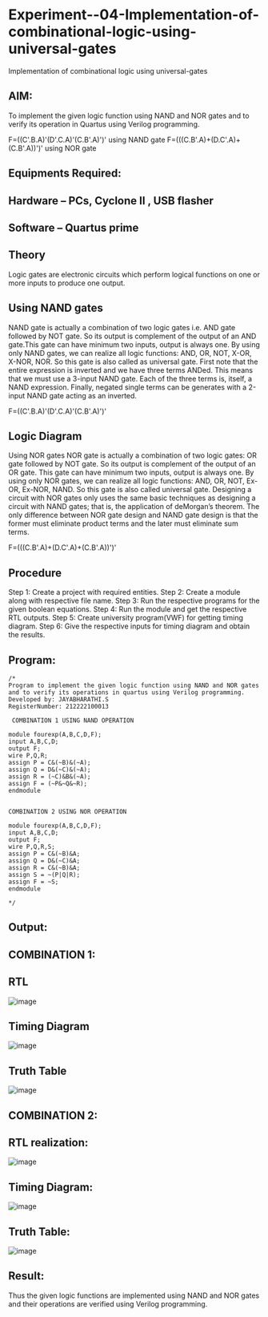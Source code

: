 # Experiment--04-Implementation-of-combinational-logic-using-universal-gates
Implementation of combinational logic using universal-gates
 
## AIM:
To implement the given logic function using NAND and NOR gates and to verify its operation in Quartus using Verilog programming.

F=((C'.B.A)'(D'.C.A)'(C.B'.A)')' using NAND gate
F=(((C.B'.A)+(D.C'.A)+(C.B'.A))')' using NOR gate
## Equipments Required:
## Hardware – PCs, Cyclone II , USB flasher
## Software – Quartus prime


## Theory
Logic gates are electronic circuits which perform logical functions on one or more inputs to produce one output. 

## Using NAND gates
NAND gate is actually a combination of two logic gates i.e. AND gate followed by NOT gate. So its output is complement of the output of an AND gate.This gate can have minimum two inputs, output is always one. By using only NAND gates, we can realize all logic functions: AND, OR, NOT, X-OR, X-NOR, NOR. So this gate is also called as universal gate. First note that the entire expression is inverted and we have three terms ANDed. This means that we must use a 3-input NAND gate. Each of the three terms is, itself, a NAND expression. Finally, negated single terms can be generates with a 2-input NAND gate acting as an inverted.

F=((C'.B.A)'(D'.C.A)'(C.B'.A)')'

## Logic Diagram

Using NOR gates
NOR gate is actually a combination of two logic gates: OR gate followed by NOT gate. So its output is complement of the output of an OR gate. This gate can have minimum two inputs, output is always one. By using only NOR gates, we can realize all logic functions: AND, OR, NOT, Ex-OR, Ex-NOR, NAND. So this gate is also called universal gate. Designing a circuit with NOR gates only uses the same basic techniques as designing a circuit with NAND gates; that is, the application of deMorgan’s theorem. The only difference between NOR gate design and NAND gate design is that the former must eliminate product terms and the later must eliminate sum terms.

F=(((C.B'.A)+(D.C'.A)+(C.B'.A))')'

## Procedure

Step 1: Create a project with required entities.
Step 2: Create a module along with respective file name.
Step 3: Run the respective programs for the given boolean equations.
Step 4: Run the module and get the respective RTL outputs.
Step 5: Create university program(VWF) for getting timing diagram.
Step 6: Give the respective inputs for timing diagram and obtain the results.


## Program:
```
/*
Program to implement the given logic function using NAND and NOR gates and to verify its operations in quartus using Verilog programming.
Developed by: JAYABHARATHI.S
RegisterNumber: 212222100013 

 COMBINATION 1 USING NAND OPERATION

module fourexp(A,B,C,D,F);  
input A,B,C,D;  
output F;  
wire P,Q,R;  
assign P = C&(~B)&(~A);  
assign Q = D&(~C)&(~A);  
assign R = (~C)&B&(~A);  
assign F = (~P&~Q&~R);  
endmodule 


COMBINATION 2 USING NOR OPERATION
 
module fourexp(A,B,C,D,F);  
input A,B,C,D;  
output F;  
wire P,Q,R,S;  
assign P = C&(~B)&A;  
assign Q = D&(~C)&A;  
assign R = C&(~B)&A;  
assign S = ~(P|Q|R);  
assign F = ~S;  
endmodule 

*/
```

## Output:

## COMBINATION 1:

## RTL

![image](https://user-images.githubusercontent.com/120367796/232848801-86390348-2137-4160-ad35-32cbe67e217b.png)


## Timing Diagram

![image](https://user-images.githubusercontent.com/120367796/232850850-495f5c2b-3c41-4465-aea8-b8fbcb11a359.png)


## Truth Table

![image](https://user-images.githubusercontent.com/120367796/232851058-4fa42e69-9788-4279-a4d6-777d3ebfcbec.png)



## COMBINATION 2:

## RTL realization:

![image](https://user-images.githubusercontent.com/120367796/232849906-b82da722-4159-45b7-b6df-3f97bbf42099.png)

## Timing Diagram:

![image](https://user-images.githubusercontent.com/120367796/232851281-0b64ed5e-b3f9-486c-aebb-5e389f81124c.png)


## Truth Table:

![image](https://user-images.githubusercontent.com/120367796/232851457-a0d4ef6d-bef6-4fcd-9833-458c789d5053.png)


## Result:

Thus the given logic functions are implemented using NAND and NOR gates and their operations are verified using Verilog programming.
